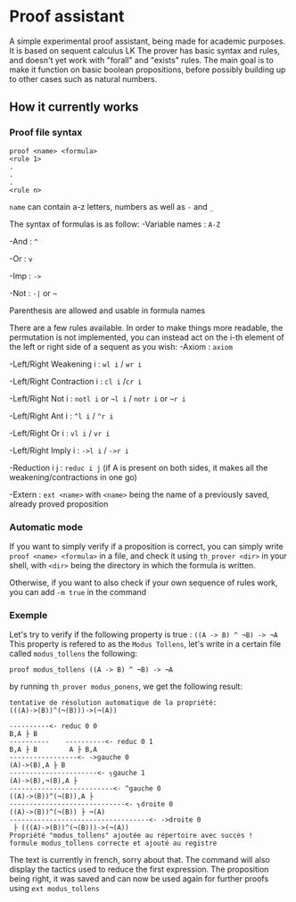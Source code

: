 # Proof assistant

A simple experimental proof assistant, being made for academic purposes.
It is based on sequent calculus LK
The prover has basic syntax and rules, and doesn't yet work with "forall" and "exists" rules.
The main goal is to make it function on basic boolean propositions, before possibly building up to other cases such as natural numbers.

## How it currently works

### Proof file syntax

```
proof <name> <formula>
<rule 1>
.
.
.
<rule n>
```

`name` can contain a-z letters, numbers as well as `-` and `_`

The syntax of formulas is as follow:
-Variable names : `A-Z`

-And : `^`

-Or : `v` 

-Imp : `->`

-Not : `-|` or `¬`


Parenthesis are allowed and usable in formula names

There are a few rules available. In order to make things more readable, the permutation is not implemented, you can instead act on the i-th element of the left or right side of a sequent as you wish:
-Axiom : `axiom`

-Left/Right Weakening i : `wl i` / `wr i` 

-Left/Right Contraction i : `cl i` /`cr i`

-Left/Right Not i : `notl i` or `¬l i` / `notr i` or `¬r i`

-Left/Right Ant i  : `^l i` / `^r i`

-Left/Right Or i  : `vl i` / `vr i`

-Left/Right Imply i  : `->l i` / `->r i`

-Reduction i j : `reduc i j` (if A is present on both sides, it makes all the weakening/contractions in one go)

-Extern : `ext <name>` with `<name>` being the name of a previously saved, already proved proposition


### Automatic mode
  
If you want to simply verify if a proposition is correct, you can simply write `proof <name> <formula>` in a file, and check it using `th_prover <dir>` in your shell, with `<dir>` being the directory in which the formula is written. 

Otherwise, if you want to also check if your own sequence of rules work, you can add `-m true` in the command

### Exemple 

Let's try to verify if the following property is true :  `((A -> B) ^ ¬B) -> ¬A`
This property is refered to as the `Modus Tollens`, let's write in a certain file called `modus_tollens` the following:

```
proof modus_tollens ((A -> B) ^ ¬B) -> ¬A

```

by running `th_prover modus_ponens`, we get the following result:

```
tentative de résolution automatique de la propriété:
(((A)->(B))^(¬(B)))->(¬(A))

----------<- reduc 0 0
B,A ├ B
----------    ----------<- reduc 0 1
B,A ├ B        A ├ B,A
-----------------<- ->gauche 0
(A)->(B),A ├ B
----------------------<- ┐gauche 1
(A)->(B),¬(B),A ├
--------------------------<- ^gauche 0
((A)->(B))^(¬(B)),A ├
-----------------------------<- ┐droite 0
((A)->(B))^(¬(B)) ├ ¬(A)
-----------------------------------<- ->droite 0
 ├ (((A)->(B))^(¬(B)))->(¬(A))
Propriété "modus_tollens" ajoutée au répertoire avec succès !
formule modus_tollens correcte et ajouté au registre
```

The text is currently in french, sorry about that.
The command will also display the tactics used to reduce the first expression.
The proposition being right, it was saved and can now be used again for further proofs using `ext modus_tollens` 
